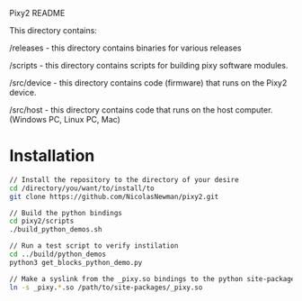 Pixy2 README

This directory contains:

/releases - this directory contains binaries for various releases 

/scripts - this directory contains scripts for building pixy software modules.

/src/device - this directory contains code (firmware) that runs on the Pixy2 device.

/src/host - this directory contains code that runs on the host computer.
(Windows PC, Linux PC, Mac)

# Installation

```sh
// Install the repository to the directory of your desire
cd /directory/you/want/to/install/to
git clone https://github.com/NicolasNewman/pixy2.git

// Build the python bindings
cd pixy2/scripts
./build_python_demos.sh

// Run a test script to verify instilation
cd ../build/python_demos
python3 get_blocks_python_demo.py

// Make a syslink from the _pixy.so bindings to the python site-packages directory
ln -s _pixy.*.so /path/to/site-packages/_pixy.so
```

